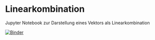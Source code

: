 # Linearkombination
Jupyter Notebook zur Darstellung eines Vektors als Linearkombination

[![Binder](https://mybinder.org/badge_logo.svg)](https://mybinder.org/v2/gh/ingodahn/Linearkombination/master?filepath=Linearkombination.ipynb)
